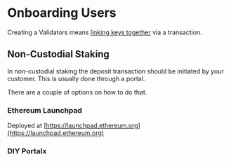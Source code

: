# Onboarding Users

Creating a Validators means [linking keys together](keys.md) via a transaction. 

## Non-Custodial Staking

In non-custodial staking the deposit transaction should be initiated by your customer. This is usually done through a portal. 

There are a couple of options on how to do that.

### Ethereum Launchpad

Deployed at [https://launchpad.ethereum.org](https://launchpad.ethereum.org)


### DIY Portalx